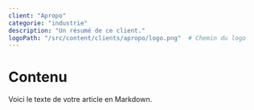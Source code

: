 ```yaml
---
client: "Apropo"
categorie: "industrie"
description: "Un résumé de ce client."
logoPath: "/src/content/clients/apropo/logo.png"  # Chemin du logo
---
```


# Contenu 

Voici le texte de votre article en Markdown.
